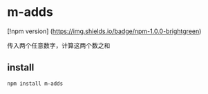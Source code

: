 # m-adds
[!npm version]
(https://img.shields.io/badge/npm-1.0.0-brightgreen)

传入两个任意数字，计算这两个数之和

## install

```
npm install m-adds
```